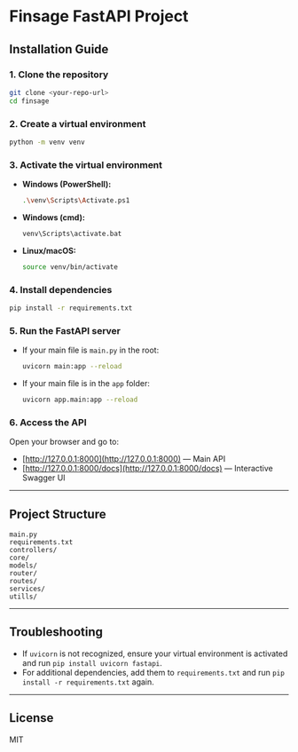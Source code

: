 # Finsage FastAPI Project

## Installation Guide

### 1. Clone the repository
```sh
git clone <your-repo-url>
cd finsage
```

### 2. Create a virtual environment
```sh
python -m venv venv
```

### 3. Activate the virtual environment
- **Windows (PowerShell):**
  ```sh
  .\venv\Scripts\Activate.ps1
  ```
- **Windows (cmd):**
  ```sh
  venv\Scripts\activate.bat
  ```
- **Linux/macOS:**
  ```sh
  source venv/bin/activate
  ```

### 4. Install dependencies
```sh
pip install -r requirements.txt
```

### 5. Run the FastAPI server
- If your main file is `main.py` in the root:
  ```sh
  uvicorn main:app --reload
  ```
- If your main file is in the `app` folder:
  ```sh
  uvicorn app.main:app --reload
  ```

### 6. Access the API
Open your browser and go to:
- [http://127.0.0.1:8000](http://127.0.0.1:8000) — Main API
- [http://127.0.0.1:8000/docs](http://127.0.0.1:8000/docs) — Interactive Swagger UI

---

## Project Structure
```
main.py
requirements.txt
controllers/
core/
models/
router/
routes/
services/
utills/
```

---

## Troubleshooting
- If `uvicorn` is not recognized, ensure your virtual environment is activated and run `pip install uvicorn fastapi`.
- For additional dependencies, add them to `requirements.txt` and run `pip install -r requirements.txt` again.

---

## License
MIT
